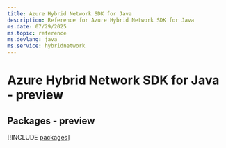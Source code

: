 ```yaml
---
title: Azure Hybrid Network SDK for Java
description: Reference for Azure Hybrid Network SDK for Java
ms.date: 07/29/2025
ms.topic: reference
ms.devlang: java
ms.service: hybridnetwork
---
```

# Azure Hybrid Network SDK for Java - preview
## Packages - preview
[!INCLUDE [packages](hybrid-network-index.md)]